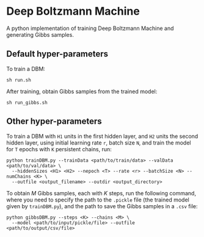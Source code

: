 # Deep Boltzmann Machine

A python implementation of training Deep Boltzmann Machine and generating Gibbs samples.

## Default hyper-parameters

To train a DBM:

```
sh run.sh
```

After training, obtain Gibbs samples from the trained model:

```
sh run_gibbs.sh
```

## Other hyper-parameters

To train a DBM with `H1` units in the first hidden layer, 
and `H2` units the second hidden layer, 
using initial learning rate `r`, batch size `N`,
and train the model for `T` epochs with `K` persistent chains, run:

```
python trainDBM.py --trainData <path/to/train/data> --valData <path/to/val/data> \
  --hiddenSizes <H1> <H2> --nepoch <T> --rate <r> --batchSize <N> --numChains <K> \
  --outfile <output_filename> --outdir <output_directory>
```

To obtain $M$ Gibbs samples, each with $K$ steps, run the following command,
where you need to specify the path to the `.pickle` file 
(the trained model given by `trainDBM.py`), 
and the path to save the Gibbs samples in a `.csv` file:

```
python gibbsDBM.py --steps <K> --chains <M> \
  --model <path/to/input/pickle/file> --outfile <path/to/output/csv/file>
```
